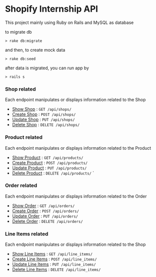 # Shopify Internship API

This project mainly using Ruby on Rails and MySQL as database

to migrate db

`> rake db:migrate`

and then, to create mock data

`> rake db:seed`

after data is migrated, you can run app by

`> rails s`

### Shop related

Each endpoint manipulates or displays information related to the Shop

* [Show Shop](doc/shop/get.md) : `GET /api/shops/`
* [Create Shop](doc/shop/post.md) : `POST /api/shops/`
* [Update Shop](doc/shop/put.md) : `PUT /api/shops/`
* [Delete Shop](doc/shop/put.md) : `DELETE /api/shops/`

### Product related

Each endpoint manipulates or displays information related to the Product

* [Show Product](doc/product/get.md) : `GET /api/products/`
* [Create Product](doc/product/post.md) : `POST /api/products/`
* [Update Product](doc/product/put.md) : `PUT /api/products/`
* [Delete Product](doc/product/put.md) : `DELETE /api/products/`
`
### Order related

Each endpoint manipulates or displays information related to the Order

* [Show Order](doc/order/get.md) : `GET /api/orders/`
* [Create Order](doc/order/post.md) : `POST /api/orders/`
* [Update Order](doc/order/put.md) : `PUT /api/orders/`
* [Delete Order](doc/order/put.md) : `DELETE /api/orders/`

### Line Items related

Each endpoint manipulates or displays information related to the Shop

* [Show Line Items](doc/line_item/get.md) : `GET /api/line_items/`
* [Create Line Items](doc/line_item/post.md) : `POST /api/line_items/`
* [Update Line Items](doc/line_item/put.md) : `PUT /api/line_items/`
* [Delete Line Items](doc/line_item/put.md) : `DELETE /api/line_items/`

